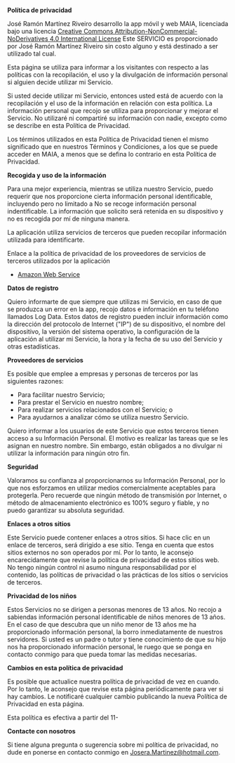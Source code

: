 **Política de privacidad**

José Ramón Martínez Riveiro desarrollo la app móvil y web MAIA, licenciada bajo una licencia [Creative Commons Attribution-NonCommercial-NoDerivatives 4.0 International License](https://creativecommons.org/licenses/by-nc-nd/4.0/) Este SERVICIO es proporcionado por José Ramón Martínez Riveiro sin costo alguno y está destinado a ser utilizado tal cual.

Esta página se utiliza para informar a los visitantes con respecto a las políticas con la recopilación, el uso y la divulgación de información personal si alguien decide utilizar mi Servicio.

Si usted decide utilizar mi Servicio, entonces usted está de acuerdo con la recopilación y el uso de la información en relación con esta política. La información personal que recojo se utiliza para proporcionar y mejorar el Servicio. No utilizaré ni compartiré su información con nadie, excepto como se describe en esta Política de Privacidad.

Los términos utilizados en esta Política de Privacidad tienen el mismo significado que en nuestros Términos y Condiciones, a los que se puede acceder en MAIA, a menos que se defina lo contrario en esta Política de Privacidad.

**Recogida y uso de la información**

Para una mejor experiencia, mientras se utiliza nuestro Servicio, puedo requerir que nos proporcione cierta información personal identificable, incluyendo pero no limitado a No se recoge información personal indentificable. La información que solicito será retenida en su dispositivo y no es recogida por mí de ninguna manera.

La aplicación utiliza servicios de terceros que pueden recopilar información utilizada para identificarte.

Enlace a la política de privacidad de los proveedores de servicios de terceros utilizados por la aplicación

* [Amazon Web Service](https://d1.awsstatic.com/legal/privacypolicy/AWS_Privacy_Notice__Spanish_Translation.pdf)

**Datos de registro**

Quiero informarte de que siempre que utilizas mi Servicio, en caso de que se produzca un error en la app, recojo datos e información en tu teléfono llamados Log Data. Estos datos de registro pueden incluir información como la dirección del protocolo de Internet ("IP") de su dispositivo, el nombre del dispositivo, la versión del sistema operativo, la configuración de la aplicación al utilizar mi Servicio, la hora y la fecha de su uso del Servicio y otras estadísticas.

**Proveedores de servicios**

Es posible que emplee a empresas y personas de terceros por las siguientes razones:

* Para facilitar nuestro Servicio;
* Para prestar el Servicio en nuestro nombre;
* Para realizar servicios relacionados con el Servicio; o
* Para ayudarnos a analizar cómo se utiliza nuestro Servicio.

Quiero informar a los usuarios de este Servicio que estos terceros tienen acceso a su Información Personal. El motivo es realizar las tareas que se les asignan en nuestro nombre. Sin embargo, están obligados a no divulgar ni utilizar la información para ningún otro fin.

**Seguridad**

Valoramos su confianza al proporcionarnos su Información Personal, por lo que nos esforzamos en utilizar medios comercialmente aceptables para protegerla. Pero recuerde que ningún método de transmisión por Internet, o método de almacenamiento electrónico es 100% seguro y fiable, y no puedo garantizar su absoluta seguridad.

**Enlaces a otros sitios**

Este Servicio puede contener enlaces a otros sitios. Si hace clic en un enlace de terceros, será dirigido a ese sitio. Tenga en cuenta que estos sitios externos no son operados por mí. Por lo tanto, le aconsejo encarecidamente que revise la política de privacidad de estos sitios web. No tengo ningún control ni asumo ninguna responsabilidad por el contenido, las políticas de privacidad o las prácticas de los sitios o servicios de terceros.

**Privacidad de los niños**

Estos Servicios no se dirigen a personas menores de 13 años. No recojo a sabiendas información personal identificable de niños menores de 13 años. En el caso de que descubra que un niño menor de 13 años me ha proporcionado información personal, la borro inmediatamente de nuestros servidores. Si usted es un padre o tutor y tiene conocimiento de que su hijo nos ha proporcionado información personal, le ruego que se ponga en contacto conmigo para que pueda tomar las medidas necesarias.

**Cambios en esta política de privacidad**

Es posible que actualice nuestra política de privacidad de vez en cuando. Por lo tanto, le aconsejo que revise esta página periódicamente para ver si hay cambios. Le notificaré cualquier cambio publicando la nueva Política de Privacidad en esta página.

Esta política es efectiva a partir del 11-

**Contacte con nosotros**

Si tiene alguna pregunta o sugerencia sobre mi política de privacidad, no dude en ponerse en contacto conmigo en Josera.Martinez@hotmail.com.